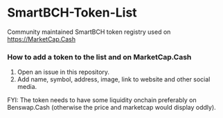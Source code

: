 # SmartBCH-Token-List

Community maintained SmartBCH token registry used on https://MarketCap.Cash

### How to add a token to the list and on MarketCap.Cash
1. Open an issue in this repository.
2. Add name, symbol, address, image, link to website and other social media.

FYI: The token needs to have some liquidity onchain preferably on Benswap.Cash (otherwise the price and marketcap would display oddly).
